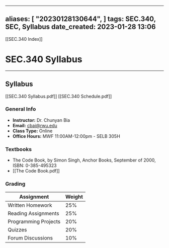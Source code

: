 
---
aliases: [ "20230128130644",  ]
tags: SEC.340, SEC, Syllabus
date_created: 2023-01-28 13:06
---
[[SEC.340 Index]]
# SEC.340 Syllabus
---
## Syllabus 
[[SEC.340 Syllabus.pdf]]
[[SEC.340 Schedule.pdf]]

### General Info
- **Instructor:** Dr. Chunyan Bia
- **Email:** cbai@rwu.edu
- **Class Type:** Online
- **Office Hours:** MWF 11:00AM-12:00pm - SELB 305H

### Textbooks
- The Code Book, by Simon Singh, Anchor Books, September of 2000, ISBN: 0-385-495323
- [[The Code Book.pdf]]

### Grading
| Assignment           | Weight |
| -------------------- | ------ |
| Written Homework     | 25%    |
| Reading Assignments  | 25%    |
| Programming Projects | 20%    |
| Quizzes              | 20%    |
| Forum Discussions    | 10%    |

